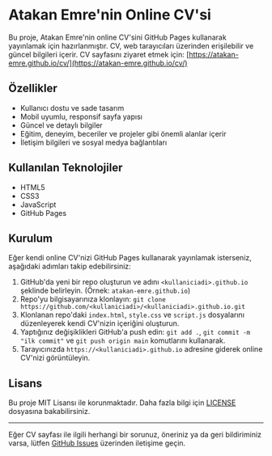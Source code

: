 # Atakan Emre'nin Online CV'si

Bu proje, Atakan Emre'nin online CV'sini GitHub Pages kullanarak yayınlamak için hazırlanmıştır. CV, web tarayıcıları üzerinden erişilebilir ve güncel bilgileri içerir. CV sayfasını ziyaret etmek için: [https://atakan-emre.github.io/cv/](https://atakan-emre.github.io/cv/)

## Özellikler

- Kullanıcı dostu ve sade tasarım
- Mobil uyumlu, responsif sayfa yapısı
- Güncel ve detaylı bilgiler
- Eğitim, deneyim, beceriler ve projeler gibi önemli alanlar içerir
- İletişim bilgileri ve sosyal medya bağlantıları

## Kullanılan Teknolojiler

- HTML5
- CSS3
- JavaScript
- GitHub Pages

## Kurulum

Eğer kendi online CV'nizi GitHub Pages kullanarak yayınlamak isterseniz, aşağıdaki adımları takip edebilirsiniz:

1. GitHub'da yeni bir repo oluşturun ve adını `<kullaniciadi>.github.io` şeklinde belirleyin. (Örnek: `atakan-emre.github.io`)
2. Repo'yu bilgisayarınıza klonlayın: `git clone https://github.com/<kullaniciadi>/<kullaniciadi>.github.io.git`
3. Klonlanan repo'daki `index.html`, `style.css` ve `script.js` dosyalarını düzenleyerek kendi CV'nizin içeriğini oluşturun.
4. Yaptığınız değişiklikleri GitHub'a push edin: `git add .`, `git commit -m "ilk commit"` ve `git push origin main` komutlarını kullanarak.
5. Tarayıcınızda `https://<kullaniciadi>.github.io` adresine giderek online CV'nizi görüntüleyin.

## Lisans

Bu proje MIT Lisansı ile korunmaktadır. Daha fazla bilgi için [LICENSE](LICENSE) dosyasına bakabilirsiniz.

---

Eğer CV sayfası ile ilgili herhangi bir sorunuz, öneriniz ya da geri bildiriminiz varsa, lütfen [GitHub Issues](https://github.com/atakan-emre/atakan-emre.github.io/issues) üzerinden iletişime geçin.
